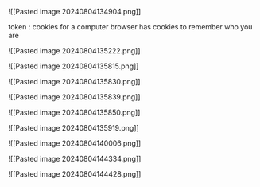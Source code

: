 ![[Pasted image 20240804134904.png]]

token : cookies for a computer 
browser has cookies to remember who you are

![[Pasted image 20240804135222.png]]

![[Pasted image 20240804135815.png]]

![[Pasted image 20240804135830.png]]

![[Pasted image 20240804135839.png]]

![[Pasted image 20240804135850.png]]

![[Pasted image 20240804135919.png]]

![[Pasted image 20240804140006.png]]

![[Pasted image 20240804144334.png]]

![[Pasted image 20240804144428.png]]

